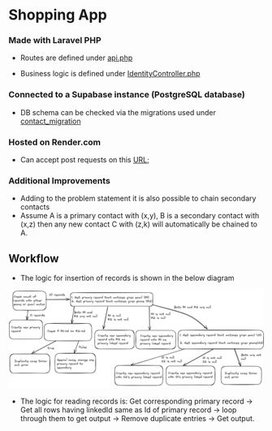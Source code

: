 # Shopping App

### Made with Laravel PHP

- Routes are defined under [api.php](./routes/api.php)

- Business logic is defined under [IdentityController.php](./app/Http/Controllers/IdentityController.php)

### Connected to a Supabase instance (PostgreSQL database)

- DB schema can be checked via the migrations used under [contact_migration](./database/migrations/2024_07_07_192849_create_contacts_table.php)

### Hosted on Render.com

- Can accept post requests on this [URL]();

### Additional Improvements

- Adding to the problem statement it is also possible to chain secondary contacts
- Assume A is a primary contact with (x,y), B is a secondary contact with (x,z) then any new contact C with (z,k) will automatically be chained to A. 

## Workflow

- The logic for insertion of records is shown in the below diagram

![Image](./storage/docimg.png)

- The logic for reading records is: Get corresponding primary record -> Get all rows having linkedId same as Id of primary record -> loop through them to get output -> Remove duplicate entries -> Get output.

